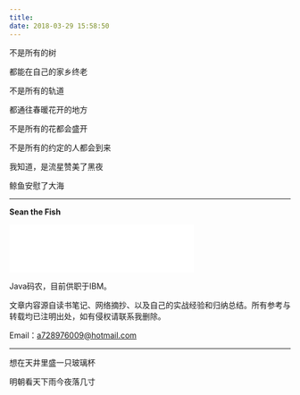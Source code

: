 ```yaml
---
title: 
date: 2018-03-29 15:58:50
---
```


不是所有的树

都能在自己的家乡终老

不是所有的轨道

都通往春暖花开的地方

不是所有的花都会盛开

不是所有的约定的人都会到来

我知道，是流星赞美了黑夜

鲸鱼安慰了大海

---

**Sean the Fish**

<iframe frameborder="no" border="0" marginwidth="0" marginheight="0" width=330 height=86 src="//music.163.com/outchain/player?type=2&id=4882391&auto=0&height=66"></iframe>

Java码农，目前供职于IBM。

文章内容源自读书笔记、网络摘抄、以及自己的实战经验和归纳总结。所有参考与转载均已注明出处，如有侵权请联系我删除。

Email：a728976009@hotmail.com

---

想在天井里盛一只玻璃杯

明朝看天下雨今夜落几寸
